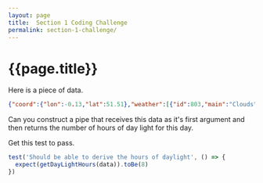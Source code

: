 ```yaml
---
layout: page
title:  Section 1 Coding Challenge
permalink: section-1-challenge/
---
```


# {{page.title}}

Here is a piece of data.

```json
{"coord":{"lon":-0.13,"lat":51.51},"weather":[{"id":803,"main":"Clouds","description":"broken clouds","icon":"04d"}],"base":"stations","main":{"temp":285.06,"pressure":1014,"humidity":76,"temp_min":284.15,"temp_max":286.15},"visibility":10000,"wind":{"speed":9.3,"deg":240,"gust":15.4},"clouds":{"all":75},"dt":1511178600,"sys":{"type":1,"id":5091,"message":0.0087,"country":"GB","sunrise":1511162879,"sunset":1511193846},"id":2643743,"name":"London","cod":200}
```

Can you construct a pipe that receives this data as it's first argument and then returns the number of hours of day light for this day.

Get this test to pass.

```js
test('Should be able to derive the hours of daylight', () => {
  expect(getDayLightHours(data)).toBe(8)
})
```
